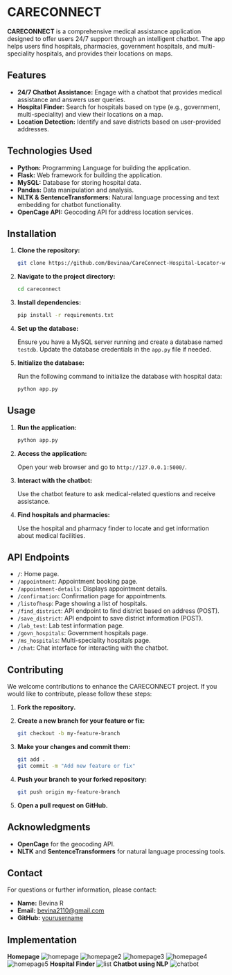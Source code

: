 # CARECONNECT

**CARECONNECT** is a comprehensive medical assistance application designed to offer users 24/7 support through an intelligent chatbot. The app helps users find hospitals, pharmacies, government hospitals, and multi-speciality hospitals, and provides their locations on maps. 

## Features

- **24/7 Chatbot Assistance:** Engage with a chatbot that provides medical assistance and answers user queries.
- **Hospital Finder:** Search for hospitals based on type (e.g., government, multi-speciality) and view their locations on a map.
- **Location Detection:** Identify and save districts based on user-provided addresses.

## Technologies Used

- **Python:** Programming Language for building the application.
- **Flask:** Web framework for building the application.
- **MySQL:** Database for storing hospital data.
- **Pandas:** Data manipulation and analysis.
- **NLTK & SentenceTransformers:** Natural language processing and text embedding for chatbot functionality.
- **OpenCage API:** Geocoding API for address location services.

## Installation

1. **Clone the repository:**

    ```bash
    git clone https://github.com/Bevinaa/CareConnect-Hospital-Locator-with-Medical-Chatbot.git
    ```

2. **Navigate to the project directory:**

    ```bash
    cd careconnect
    ```

3. **Install dependencies:**

    ```bash
    pip install -r requirements.txt
    ```

4. **Set up the database:**

    Ensure you have a MySQL server running and create a database named `testdb`. Update the database credentials in the `app.py` file if needed.

5. **Initialize the database:**

    Run the following command to initialize the database with hospital data:

    ```bash
    python app.py
    ```

## Usage

1. **Run the application:**

    ```bash
    python app.py
    ```

2. **Access the application:**
   
    Open your web browser and go to `http://127.0.0.1:5000/`.

3. **Interact with the chatbot:**

    Use the chatbot feature to ask medical-related questions and receive assistance.

4. **Find hospitals and pharmacies:**

    Use the hospital and pharmacy finder to locate and get information about medical facilities.

## API Endpoints

- `/`: Home page.
- `/appointment`: Appointment booking page.
- `/appointment-details`: Displays appointment details.
- `/confirmation`: Confirmation page for appointments.
- `/listofhosp`: Page showing a list of hospitals.
- `/find_district`: API endpoint to find district based on address (POST).
- `/save_district`: API endpoint to save district information (POST).
- `/lab_test`: Lab test information page.
- `/govn_hospitals`: Government hospitals page.
- `/ms_hospitals`: Multi-speciality hospitals page.
- `/chat`: Chat interface for interacting with the chatbot.

## Contributing

We welcome contributions to enhance the CARECONNECT project. If you would like to contribute, please follow these steps:

1. **Fork the repository.**
2. **Create a new branch for your feature or fix:**

    ```bash
    git checkout -b my-feature-branch
    ```

3. **Make your changes and commit them:**

    ```bash
    git add .
    git commit -m "Add new feature or fix"
    ```

4. **Push your branch to your forked repository:**

    ```bash
    git push origin my-feature-branch
    ```

5. **Open a pull request on GitHub.**


## Acknowledgments

- **OpenCage** for the geocoding API.
- **NLTK** and **SentenceTransformers** for natural language processing tools.

## Contact

For questions or further information, please contact:

- **Name:** Bevina R
- **Email:** bevina2110@gmail.com
- **GitHub:** [yourusername](https://github.com/Bevinaa)

## Implementation

**Homepage**
![homepage](https://github.com/user-attachments/assets/1c5b262d-3289-4cd6-8529-925d4ddde901)
![homepage2](https://github.com/user-attachments/assets/76550882-fec3-4227-a236-7fae04ef9d53)
![homepage3](https://github.com/user-attachments/assets/588921b4-55b3-4762-8b0d-bf658e2b767e)
![homepage4](https://github.com/user-attachments/assets/6964b48c-272b-4c28-a003-eae0019c2ccf)
![homepage5](https://github.com/user-attachments/assets/aebf71df-daf7-40d3-8563-e33112d7772e)
**Hospital Finder**
![list](https://github.com/user-attachments/assets/6f71c84f-e496-4d9b-88eb-6d45383fb8ae)
**Chatbot using NLP**
![chatbot](https://github.com/user-attachments/assets/d47bb549-df0c-4772-b33b-18873df7dcf5)
